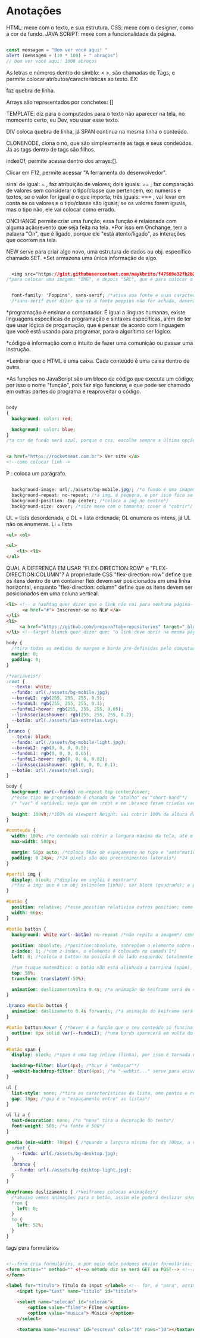 # Anotações

HTML: mexe com o texto, e sua estrutura.
CSS: mexe com o designer, como a cor de fundo.
JAVA SCRIPT: mexe com a funcionalidade da página.


```js

const mensagem = "Bom ver você aqui! "
alert (mensagem + (10 * 100) + " abraços")
// bom ver você aqui! 1000 abraços

```

As letras e números dentro do símblo: < >, são chamadas de Tags, e permite colocar atríbutos/características ao texto.
EX: <div> faz quebra de linha.

Arrays são representados por conchetes: []

TEMPLATE: diz para o computados para o texto não aparecer na tela, no momoento certo, eu Dev, vou usar esse texto.

DIV coloca quebra de linha, já SPAN continua na mesma linha o conteúdo.

CLONENODE, clona o nó, que são simplesmente as tags e seus condeúdos.
Já as tags dentro de tags são filhos.

indexOf, permite acessa dentro dos arrays:[].

Clicar em F12, permite acessar "A ferramenta do desenvolvedor".

sinal de igual: = , faz atribuição de valores;
dois iguais: == , faz comparação de valores sem considerar o tipo/classe que pertencem, ex: numeros e textos, se o valor for igual é o que importa;
três iguais: === , vai levar em conta se os valores e o tipo/classe são iguais; se os valores forem iguais, mas o tipo não, ele vai colocar como errado.

ONCHANGE permite criar uma função; essa função é relaionada com alguma ação/evento que seja feita na tela.
*Por isso em Onchange, tem a palavra "On", que é ligado, porque ele "está atento/ligado", as interações que ocorrem na tela.

NEW serve para criar algo novo, uma estrutura de dados ou obj. específico chamado SET.
*Set armazena uma única informação de algo.

```css

  <img src="https://gist.githubusercontent.com/maykbrito/f47569e32fb2b21f2ecc9f4c035c141f/raw/a45997404564112d7596fbb1b9cad5de5521927e/logo.svg" alt="Logo do NlW">
/*para colocar uma imagem: "IMG", e depois "SRC", que é para colocar o link; e "ALT", serve para dizer ao css o que ele deve deixar escrito caso não acha a imagem.

```
```css

  font-family: 'Poppins', sans-serif; /*ativa uma fonte e suas características ao quiz, por meio do  nome escrito; poppins; + o Url/link escrito no topo da página css*/
  /*sans-serif quer dizer que se a fonte poppins não for achada, deverá colocar a fonte "sans-serif"*/

```
*programação é ensinar o computador. É igual a línguas humanas, existe linguagens específicas de programação e sintaxes específicas, além de ter que usar lógica de progamação, que é pensar de acordo com linguagem que você está usando para programar, para o algorítimo ser lógico.

*código é informação com o intuito de fazer uma comunição ou passar uma instrução.

*Lembrar que o HTML é uma caixa. Cada conteúdo é uma caixa dentro de outra.

*As funções no JavaScript são um bloco de código que executa um código; por isso o nome "função", pois faz algo funciona; e que pode ser chamado em outras partes do programa e reaproveitar o código. 

````css

body
{
  background: color: red;

  background: color: blue;
}
/*a cor de fundo será azul, porque o css, escolhe sempre a última opção*/
````

````html

<a href="https://rocketseat.com.br"> Ver site </a>
<!--como colocar link-->

````

P : coloca um parágrafo.

````css

  background-image: url(./assets/bg-mobile.jpg); /*o fundo é uma imagem*/ /*a img é do meu arquivo "assets", por isso, o uso do ponto (.) que quer dizer: " acesse dentro de"; e com "/bg-mobile.jpg" estamos pedindo para o ponto acessar exatamente essa img*/
  background-repeat: no-repeat; /*a img, é pequena, e por isso fica se repetindo na tela, com no-repeat, ela não repete*/
  background-position: top center; /*coloca a img no centro*/
  background-size: cover; /*size mexe com o tamanho; cover é "cobrir"/ ou seja, essa função faz a img cobrir todo o fundo*/

````

UL = lista desordenada, e OL = lista ordenada; OL enumera os intens, já UL não os enumeras.
Li = lista
```html
<ul> <ol>

<ul>
    <li> <li>
</ul>
```

QUAL A DIFERENÇA EM USAR "FLEX-DIRECTION:ROW" e "FLEX-DIRECTION:COLUMN"?
A propriedade CSS "flex-direction: row" define que os itens dentro de um container flex devem ser posicionados em uma linha horizontal, enquanto "flex-direction: column" define que os itens devem ser posicionados em uma coluna vertical.


```` html
<li> <!-- o hashtag quer dizer que o link não vai para nenhuma página-->
      <a href="#"> Inscrever-se no NLW </a>
</li>
<li>
     <a href="https://github.com/brezona?tab=repositories" target="_blank"> Ver meu portfólio </a>
</li> <!--target blanck quer dizer que: "o link deve abrir na mesma página/o outro site deve abrir nessa tela"-->
````


```css
body {
  /*tira todas as medidas de margem e borda pré-definidas pelo computador*/
  margin: 0;
  padding: 0;
}

/*variáveis*/
:root {
  --texto: white;
  --fundo: url(./assets/bg-mobile.jpg);
  --bordaLI: rgb(255, 255, 255, 0.5);
  --fundoLI: rgb(255, 255, 255, 0.1);
  --funfoLI-hover: rgb(255, 255, 255, 0.05);
  --linkssociaishouver: rgb(255, 255, 255, 0.2);
  --botão: url(./assets/lua-estrelas.svg);
}
.branco {
  --texto: black;
  --fundo: url(./assets/bg-mobile-light.jpg);
  --bordaLI: rgb(0, 0, 0, 0.5);
  --fundoLI: rgb(0, 0, 0, 0.05);
  --funfoLI-hover: rgb(0, 0, 0, 0.02);
  --linkssociaishouver: rgb(0, 0, 0, 0.1);
  --botão: url(./assets/sol.svg);
}

body {
  background: var(--fundo) no-repeat top center/cover;
  /*esse tipo de propriedade é chamada de "atalho" ou "short-hand"*/
  /* "var" é variável; veja que em :root e em .branco foram criadas variáveis*/
  
  height: 100vh;/*100% da viewport height; vai cobrir 100% da altura da viewport=tela*/
}

#conteudo {
  width: 100%; /*o conteúdo vai cobrir a largura máxima da tela, até o lime máximo abaixo, de 588 pixels*/
  max-width: 588px;

  margin: 56px auto; /*coloca 56px de espaçamento no topo e "auto"maticamente ele faz um calculo e faz as margens laterais na mesma medida/distancia*/
  padding: 0 24px; /*24 pixels são dos preenchimentos laterais*/
}

#perfil img {
  display: block; /*display em inglês é mostrar*/
  /*faz a img; que é um obj inline(em linha); ser block (quadrado); e por isso, pode ser centralizado com "auto"*/
}

#botão {
  position: relative; /*esse position relativisa outros position; como o do botton abaixo; assim o "absolute" de position abaixo, só funcionará dentro da área do width de 66px*/
  width: 66px;
}

#botão button {
  background: white var(--botão) no-repeat /*não repita a imagem*/ center /*posicione ela no centro*/;
  
  position: absolute; /*position:absolute, sobrepõem o elemento sobre outros*/
  z-index: 1; /*com z-index, o elemento é colocado na camada 1*/
  left: 0; /*coloca o button na posição 0 do lado esquerdo; totalmente no canto do lado esquerdo da área do botão que foi estabelecida acima*/

  /*um truque matemático: o botão não está alinhado a barrinha (span), então top: 50%, obriga ele a ficar esse tanto porcento acima da barra, e com "tranform..." o obrigamos a descer essa quantidade, assim alinhando o botton à barrinha*/
  top: 50%;
  transform: translateY(-50%);

  animation: deslizamentoVolta 0.4s; /*a animação do keiframe será de 4 seg.*/
}

.branco #botão button {
  animation: deslizamento 0.4s forwards; /*a animação do keiframe será de 4 seg*/ /*forwards diz para o css manter as propriedades, assim o botão não fica voltando*/
}

#botão button:hover { /*hover é a função que o seu conteúdo só funcina quando passa o mouse por cima do elemento*/
  outline: 8px solid var(--fundoLI); /*uma borda aparecerá em volta do botão*/
}

#botão span {
  display: block; /*span é uma tag inline (linha), por isso é tornada em block para aceitar a altura e largura*/

  backdrop-filter: blur(4px); /*bLur é "embaçar"*/
  -webkit-backdrop-filter: blur(4px); /*o "-webkit..." serve para ativar/permitir o backdrop-filter em alguns aparelhos*/
}

ul {
  list-style: none; /*tira as características da lista, omo pontos e números*/
  gap: 16px; /*gap é o "espaçamento entre" as listas*/
}

ul li a {
  text-decoration: none; /*o "none" tira a decoração do texto*/
  font-weight: 500; /*a fonte é 500*/
}

@media (min-width: 700px) { /*quando a largura mínima for de 700px, a variável fundo vai alterar para os novos fundos abaixo*/
  :root {
    --fundo: url(./assets/bg-desktop.jpg);
  }
  .branco {
   --fundo: url(./assets/bg-desktop-light.jpg);
  }
}

@keyframes deslizamento { /*keiframes colocas animações*/
  /*abaixo vemos animações para o botão, assim ele poderá deslizar suaviamente de uma ponta a outra*/
  from {
    left: 0;   
  }
  to {
    left: 52%;
  }
}
```

tags para formulários
```html

<!--form cria formulários, e por meio dele podemos enviar formulários; dentro dele podemos colocar tags como input-->
<form action="" method="" <!--o método diz se será GET ou POST--> <!--action é para onde será enviado o formulário-->
</form>

<label for="titulo"> Titulo do Input </label> <!-- for, é "para", assim, elee referencia o input que a Laber se refere, baseado no ID-->
    <input type="text" name="titulo" id="titulo">

    <select name="selecao" id="selecao">
        <option value="filme"> Filme </option>
        <option value="musica"> Música </option>
    </select>

    <textarea name="escreva" id="escreva" cols="30" rows="10"></textarea>
```
